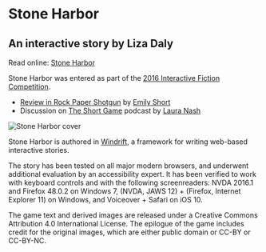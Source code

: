# Stone Harbor

## An interactive story by Liza Daly

Read online: [Stone Harbor](https://stoneharborgame.com/)

Stone Harbor was entered as part of the [2016 Interactive Fiction Competition](https://ifcomp.org).

* [Review in Rock Paper Shotgun](https://www.rockpapershotgun.com/2016/10/12/if-comp-2016-best-games/) by <a href="https://twitter.com/emshort">Emily Short</a>
* Discussion on <a href="http://www.theshortgame.net/104-more-ifcomp-2016/">The Short Game</a> podcast by <a href="https://twitter.com/laurajnash">Laura Nash</a>


![Stone Harbor cover](https://lizadaly.com/static/main/images/cover-small.png)

Stone Harbor is authored in [Windrift](https://github.com/lizadaly/windrift), a framework
for writing web-based interactive stories.


The story has been tested on all major modern browsers, and underwent additional evaluation by an accessibility expert. It has been verified to work with
keyboard controls and with the following screenreaders:
NVDA 2016.1 and Firefox 48.0.2 on Windows 7, (NVDA, JAWS 12) + (Firefox,
Internet Explorer 11) on Windows, and Voiceover + Safari on iOS 10.

The game text and derived images are released under a Creative Commons
Attribution 4.0 International License. The epilogue of the game includes
credit for the original images, which are either public domain or CC-BY or CC-BY-NC.

